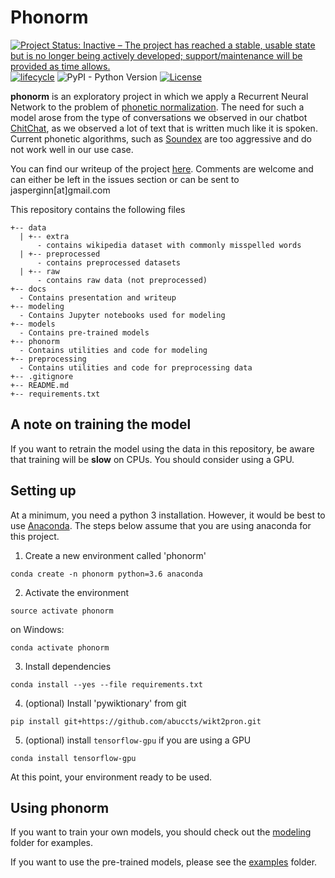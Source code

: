 # Phonorm

[![Project Status: Inactive – The project has reached a stable, usable state but is no longer being actively developed; support/maintenance will be provided as time allows.](http://www.repostatus.org/badges/latest/inactive.svg)](http://www.repostatus.org) [![lifecycle](https://img.shields.io/badge/lifecycle-stable-brightgreen.svg)](https://www.tidyverse.org/lifecycle/#stable)
![PyPI - Python Version](https://img.shields.io/pypi/pyversions/Django.svg)
[![License](https://img.shields.io/badge/License-Apache%202.0-blue.svg)](https://opensource.org/licenses/Apache-2.0)

**phonorm** is an exploratory project in which we apply a Recurrent Neural Network to the problem of [phonetic normalization](http://mlwiki.org/index.php/Phonetic_Normalization). The need for such a model arose from the type of conversations we observed in our chatbot [ChitChat](https://bitbucket.org/arvid/chitchat), as we observed a lot of text that is written much like it is spoken. Current phonetic algorithms, such as [Soundex](https://en.wikipedia.org/wiki/Soundex) are too aggressive and do not work well in our use case.

You can find our writeup of the project [here](https://github.com/JasperHG90/phonorm/docs/writeup/phonorm_writeup.pdf). Comments are welcome and can either be left in the issues section or can be sent to jasperginn[at]gmail.com

This repository contains the following files

```text
+-- data
  | +-- extra
      - contains wikipedia dataset with commonly misspelled words
  | +-- preprocessed
      - contains preprocessed datasets
  | +-- raw
      - contains raw data (not preprocessed)
+-- docs
  - Contains presentation and writeup
+-- modeling
  - Contains Jupyter notebooks used for modeling
+-- models
  - Contains pre-trained models
+-- phonorm
  - Contains utilities and code for modeling
+-- preprocessing
  - Contains utilities and code for preprocessing data
+-- .gitignore
+-- README.md
+-- requirements.txt
```

## A note on training the model

If you want to retrain the model using the data in this repository, be aware that training will be **slow** on CPUs. You should consider using a GPU.

## Setting up

At a minimum, you need a python 3 installation. However, it would be best to use [Anaconda](https://www.anaconda.com/). The steps below assume that you are using anaconda for this project.

1. Create a new environment called 'phonorm'

```shell
conda create -n phonorm python=3.6 anaconda
```

2. Activate the environment

```shell
source activate phonorm  
```

on Windows:

```shell
conda activate phonorm
```

3. Install dependencies

```shell
conda install --yes --file requirements.txt
```

4. (optional) Install 'pywiktionary' from git

```shell
pip install git+https://github.com/abuccts/wikt2pron.git
```

5. (optional) install `tensorflow-gpu` if you are using a GPU

```shell
conda install tensorflow-gpu
```

At this point, your environment ready to be used.

## Using phonorm

If you want to train your own models, you should check out the [modeling](https://github.com/JasperHG90/phonorm/tree/master/modeling) folder for examples.

If you want to use the pre-trained models, please see the [examples](https://github.com/JasperHG90/phonorm/tree/master/examples/) folder.
